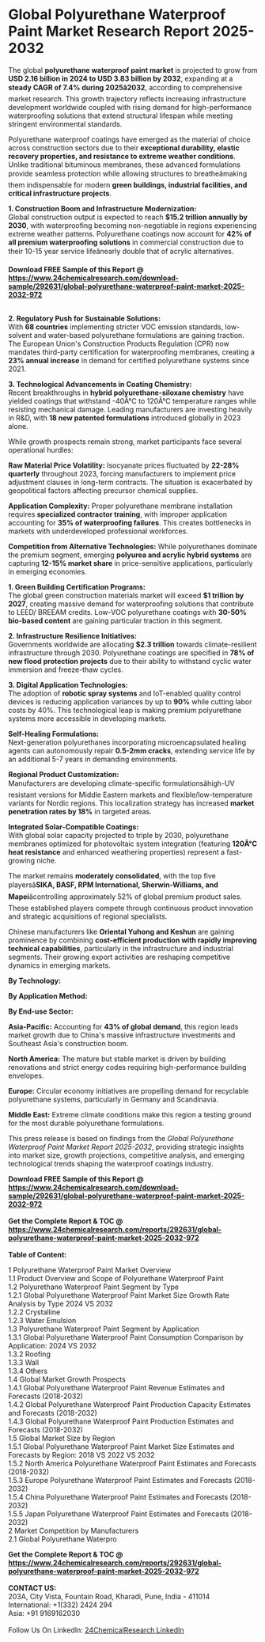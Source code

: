 <h1>Global Polyurethane Waterproof Paint Market Research Report 2025-2032</h1><p>The global <strong>polyurethane waterproof paint market</strong> is projected to grow from <strong>USD 2.16 billion in 2024 to USD 3.83 billion by 2032</strong>, expanding at a <strong>steady CAGR of 7.4% during 2025â2032</strong>, according to comprehensive market research. This growth trajectory reflects increasing infrastructure development worldwide coupled with rising demand for high-performance waterproofing solutions that extend structural lifespan while meeting stringent environmental standards.</p><p>Polyurethane waterproof coatings have emerged as the material of choice across construction sectors due to their <strong>exceptional durability, elastic recovery properties, and resistance to extreme weather conditions</strong>. Unlike traditional bituminous membranes, these advanced formulations provide seamless protection while allowing structures to breatheâmaking them indispensable for modern <strong>green buildings, industrial facilities, and critical infrastructure projects</strong>.</p><p><strong>1. Construction Boom and Infrastructure Modernization:</strong><br>
Global construction output is expected to reach <strong>$15.2 trillion annually by 2030</strong>, with waterproofing becoming non-negotiable in regions experiencing extreme weather patterns. Polyurethane coatings now account for <strong>42% of all premium waterproofing solutions</strong> in commercial construction due to their 10-15 year service lifeânearly double that of acrylic alternatives.</p><div><b>Download FREE Sample of this Report @ 
            <a href="https://www.24chemicalresearch.com/download-sample/292631/global-polyurethane-waterproof-paint-market-2025-2032-972">
            https://www.24chemicalresearch.com/download-sample/292631/global-polyurethane-waterproof-paint-market-2025-2032-972</a></b></div><br><p><strong>2. Regulatory Push for Sustainable Solutions:</strong><br>
With <strong>68 countries</strong> implementing stricter VOC emission standards, low-solvent and water-based polyurethane formulations are gaining traction. The European Union's Construction Products Regulation (CPR) now mandates third-party certification for waterproofing membranes, creating a <strong>23% annual increase</strong> in demand for certified polyurethane systems since 2021.</p><p><strong>3. Technological Advancements in Coating Chemistry:</strong><br>
Recent breakthroughs in <strong>hybrid polyurethane-siloxane chemistry</strong> have yielded coatings that withstand -40Â°C to 120Â°C temperature ranges while resisting mechanical damage. Leading manufacturers are investing heavily in R&amp;D, with <strong>18 new patented formulations</strong> introduced globally in 2023 alone.</p><p>While growth prospects remain strong, market participants face several operational hurdles:</p><p><strong>Raw Material Price Volatility:</strong> Isocyanate prices fluctuated by <strong>22-28% quarterly</strong> throughout 2023, forcing manufacturers to implement price adjustment clauses in long-term contracts. The situation is exacerbated by geopolitical factors affecting precursor chemical supplies.</p><p><strong>Application Complexity:</strong> Proper polyurethane membrane installation requires <strong>specialized contractor training</strong>, with improper application accounting for <strong>35% of waterproofing failures</strong>. This creates bottlenecks in markets with underdeveloped professional workforces.</p><p><strong>Competition from Alternative Technologies:</strong> While polyurethanes dominate the premium segment, emerging <strong>polyurea and acrylic hybrid systems</strong> are capturing <strong>12-15% market share</strong> in price-sensitive applications, particularly in emerging economies.</p><p><strong>1. Green Building Certification Programs:</strong><br>
The global green construction materials market will exceed <strong>$1 trillion by 2027</strong>, creating massive demand for waterproofing solutions that contribute to LEED/ BREEAM credits. Low-VOC polyurethane coatings with <strong>30-50% bio-based content</strong> are gaining particular traction in this segment.</p><p><strong>2. Infrastructure Resilience Initiatives:</strong><br>
Governments worldwide are allocating <strong>$2.3 trillion</strong> towards climate-resilient infrastructure through 2030. Polyurethane coatings are specified in <strong>78% of new flood protection projects</strong> due to their ability to withstand cyclic water immersion and freeze-thaw cycles.</p><p><strong>3. Digital Application Technologies:</strong><br>
The adoption of <strong>robotic spray systems</strong> and IoT-enabled quality control devices is reducing application variances by up to <strong>90%</strong> while cutting labor costs by 40%. This technological leap is making premium polyurethane systems more accessible in developing markets.</p><p><strong>Self-Healing Formulations:</strong><br>
	Next-generation polyurethanes incorporating microencapsulated healing agents can autonomously repair <strong>0.5-2mm cracks</strong>, extending service life by an additional 5-7 years in demanding environments.</p><p><strong>Regional Product Customization:</strong><br>
	Manufacturers are developing climate-specific formulationsâhigh-UV resistant versions for Middle Eastern markets and flexible/low-temperature variants for Nordic regions. This localization strategy has increased <strong>market penetration rates by 18%</strong> in targeted areas.</p><p><strong>Integrated Solar-Compatible Coatings:</strong><br>
	With global solar capacity projected to triple by 2030, polyurethane membranes optimized for photovoltaic system integration (featuring <strong>120Â°C heat resistance</strong> and enhanced weathering properties) represent a fast-growing niche.</p><p>The market remains <strong>moderately consolidated</strong>, with the top five playersâ<strong>SIKA, BASF, RPM International, Sherwin-Williams, and Mapei</strong>âcontrolling approximately 52% of global premium product sales. These established players compete through continuous product innovation and strategic acquisitions of regional specialists.</p><p>Chinese manufacturers like <strong>Oriental Yuhong and Keshun</strong> are gaining prominence by combining <strong>cost-efficient production with rapidly improving technical capabilities</strong>, particularly in the infrastructure and industrial segments. Their growing export activities are reshaping competitive dynamics in emerging markets.</p><p><strong>By Technology:</strong></p><p><strong>By Application Method:</strong></p><p><strong>By End-use Sector:</strong></p><p><strong>Asia-Pacific:</strong> Accounting for <strong>43% of global demand</strong>, this region leads market growth due to China's massive infrastructure investments and Southeast Asia's construction boom.</p><p><strong>North America:</strong> The mature but stable market is driven by building renovations and strict energy codes requiring high-performance building envelopes.</p><p><strong>Europe:</strong> Circular economy initiatives are propelling demand for recyclable polyurethane systems, particularly in Germany and Scandinavia.</p><p><strong>Middle East:</strong> Extreme climate conditions make this region a testing ground for the most durable polyurethane formulations.</p><p>This press release is based on findings from the <em>Global Polyurethane Waterproof Paint Market Report 2025-2032</em>, providing strategic insights into market size, growth projections, competitive analysis, and emerging technological trends shaping the waterproof coatings industry.</p><div><b>Download FREE Sample of this Report @ 
            <a href="https://www.24chemicalresearch.com/download-sample/292631/global-polyurethane-waterproof-paint-market-2025-2032-972">
            https://www.24chemicalresearch.com/download-sample/292631/global-polyurethane-waterproof-paint-market-2025-2032-972</a></b></div><br><div><b>Get the Complete Report & TOC @ 
            <a href="https://www.24chemicalresearch.com/reports/292631/global-polyurethane-waterproof-paint-market-2025-2032-972">
            https://www.24chemicalresearch.com/reports/292631/global-polyurethane-waterproof-paint-market-2025-2032-972</a></b></div><br>
            <b>Table of Content:</b><p>1 Polyurethane Waterproof Paint Market Overview<br />
    1.1 Product Overview and Scope of Polyurethane Waterproof Paint<br />
    1.2 Polyurethane Waterproof Paint Segment by Type<br />
        1.2.1 Global Polyurethane Waterproof Paint Market Size Growth Rate Analysis by Type 2024 VS 2032<br />
        1.2.2 Crystalline<br />
        1.2.3 Water Emulsion<br />
    1.3 Polyurethane Waterproof Paint Segment by Application<br />
        1.3.1 Global Polyurethane Waterproof Paint Consumption Comparison by Application: 2024 VS 2032<br />
        1.3.2 Roofing<br />
        1.3.3 Wall<br />
        1.3.4 Others<br />
    1.4 Global Market Growth Prospects<br />
        1.4.1 Global Polyurethane Waterproof Paint Revenue Estimates and Forecasts (2018-2032)<br />
        1.4.2 Global Polyurethane Waterproof Paint Production Capacity Estimates and Forecasts (2018-2032)<br />
        1.4.3 Global Polyurethane Waterproof Paint Production Estimates and Forecasts (2018-2032)<br />
    1.5 Global Market Size by Region<br />
        1.5.1 Global Polyurethane Waterproof Paint Market Size Estimates and Forecasts by Region: 2018 VS 2022 VS 2032<br />
        1.5.2 North America Polyurethane Waterproof Paint Estimates and Forecasts (2018-2032)<br />
        1.5.3 Europe Polyurethane Waterproof Paint Estimates and Forecasts (2018-2032)<br />
        1.5.4 China Polyurethane Waterproof Paint Estimates and Forecasts (2018-2032)<br />
        1.5.5 Japan Polyurethane Waterproof Paint Estimates and Forecasts (2018-2032)<br />
2 Market Competition by Manufacturers<br />
    2.1 Global Polyurethane Waterpro</p><div><b>Get the Complete Report & TOC @ 
            <a href="https://www.24chemicalresearch.com/reports/292631/global-polyurethane-waterproof-paint-market-2025-2032-972">
            https://www.24chemicalresearch.com/reports/292631/global-polyurethane-waterproof-paint-market-2025-2032-972</a></b></div><br><b>CONTACT US:</b><br>
            203A, City Vista, Fountain Road, Kharadi, Pune, India - 411014<br>
            International: +1(332) 2424 294<br>
            Asia: +91 9169162030 <br><br>
            Follow Us On LinkedIn: <a href="https://www.linkedin.com/company/24chemicalresearch/">24ChemicalResearch LinkedIn</a>